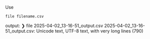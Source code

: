 Use
```shell
file filename.csv
```

output:
❯ file 2025-04-02_13-16-51_output.csv
2025-04-02_13-16-51_output.csv: Unicode text, UTF-8 text, with very long lines (790)


